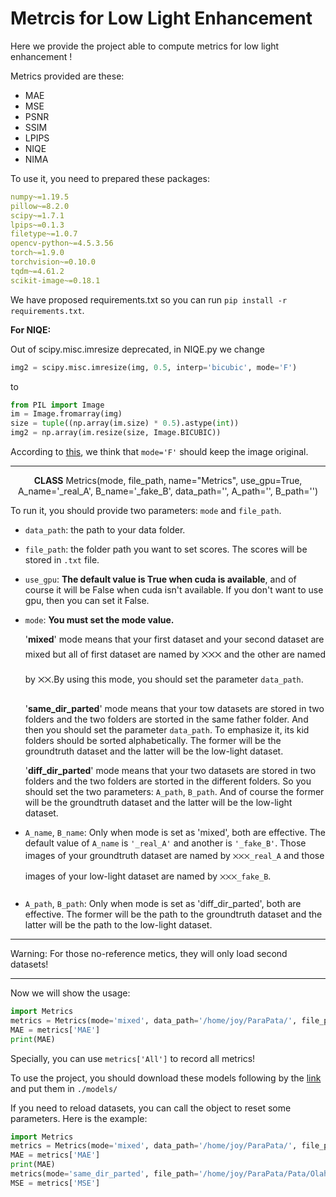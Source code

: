 # Metrcis for Low Light Enhancement

Here we provide the project able to compute metrics for low light enhancement !

Metrics provided are these:

- MAE
- MSE
- PSNR
- SSIM
- LPIPS
- NIQE
- NIMA

To use it, you need to prepared these packages:

```yaml
numpy~=1.19.5
pillow~=8.2.0
scipy~=1.7.1
lpips~=0.1.3
filetype~=1.0.7
opencv-python~=4.5.3.56
torch~=1.9.0
torchvision~=0.10.0
tqdm~=4.61.2
scikit-image~=0.18.1
```

We have proposed requirements.txt so you can run `pip install -r requirements.txt`.

**For NIQE:**

Out of scipy.misc.imresize deprecated, in NIQE.py we change
```python
img2 = scipy.misc.imresize(img, 0.5, interp='bicubic', mode='F')
```
to
```python
from PIL import Image
im = Image.fromarray(img)
size = tuple((np.array(im.size) * 0.5).astype(int))
img2 = np.array(im.resize(size, Image.BICUBIC))
```
According to [this](https://github.com/scipy/scipy/issues/6417), we think that `mode='F'` should keep the image original.

---

<center><strong>CLASS</strong> Metrics(mode, file_path, name="Metrics", use_gpu=True, A_name='_real_A', B_name='_fake_B', data_path='', A_path='', B_path='')</center>

To run it, you should provide two parameters: `mode` and `file_path`.

- `data_path`: the path to your data folder.

- `file_path`: the folder path you want to set scores. The scores will be stored in `.txt` file.

- `use_gpu`: **The default value is True when cuda is available**, and of course it will be False when cuda isn't available. If you don't want to use gpu, then you can set it False.

- `mode`: **You must set the mode value.** 

  '**mixed**' mode means that your first dataset and your second dataset are mixed but all of first dataset are named by ྾྾྾ and the other are named by ྾྾.By using this mode, you should set the parameter `data_path`.

  '**same_dir_parted**' mode means that your tow datasets are stored in two folders and the two folders are storted in the same father folder. And then you should set the parameter `data_path`. To emphasize it, its kid folders should be sorted alphabetically. The former will be the groundtruth dataset and the latter will be the low-light dataset. 

  '**diff_dir_parted**' mode means that your two datasets are stored in two folders and the two folders are storted in the different folders. So you should set the two parameters: `A_path`, `B_path`. And of course the former will be the groundtruth dataset and the latter will be the low-light dataset. 

- `A_name`, `B_name`: Only when mode is set as 'mixed', both are effective. The default value of `A_name` is `'_real_A'` and another is `'_fake_B'`. Those images of your groundtruth dataset are named by `྾྾྾_real_A` and those images of your low-light dataset are named by `྾྾྾_fake_B`.

- `A_path`, `B_path`: Only when mode is set as 'diff_dir_parted', both are effective. The former will be the path to the groundtruth dataset and the latter will be the path to the low-light dataset. 

---

Warning: For those no-reference metics, they will only load second datasets!

---

Now we will show the usage:

```python
import Metrics
metrics = Metrics(mode='mixed', data_path='/home/joy/ParaPata/', file_path='/home/joy/ParaPata/Pata/', A_name='_real', B_name='_fake')
MAE = metrics['MAE']
print(MAE)
```

Specially, you can use `metrics['All']` to record all metrics! 

To use the project, you should download these models following by the [link](https://drive.google.com/drive/folders/1EWk03SfEwVHf--7G-lr6P_o6EFuAUL3G?usp=sharing) and put them in `./models/`

If you need to reload datasets, you can call the object to reset some parameters. Here is the example:

```python
import Metrics
metrics = Metrics(mode='mixed', data_path='/home/joy/ParaPata/', file_path='/home/joy/ParaPata/Pata/')
MAE = metrics['MAE']
print(MAE)
metrics(mode='same_dir_parted', file_path='/home/joy/ParaPata/Pata/Olah', data_path='/home/joy/ParaPata/yahoo/')
MSE = metrics['MSE']
```

